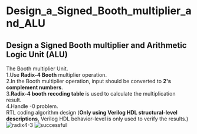 # Design_a_Signed_Booth_multiplier_and_ALU
## Design a Signed Booth multiplier and Arithmetic Logic Unit (ALU)

The Booth multiplier Unit.  
1.Use **Radix-4 Booth** multiplier operation.  
2.In the Booth multiplier operation, input should be converted to **2's complement numbers**.  
3.**Radix-4 booth recoding table** is used to calculate the multiplication result.  
4.Handle -0 problem.  
RTL coding algorithm design (**Only using Verilog HDL structural-level descriptions**, Verilog HDL behavior-level is only used to verify the results.)  
![radix4-3](https://github.com/JHAO-YU-WEI/Design_a_Signed_Booth_multiplier_and_ALU/assets/100525884/a06bb6f5-6ab2-4cfd-96a1-7741a64b0f02)
![successful](https://github.com/JHAO-YU-WEI/Design_a_Signed_Booth_multiplier_and_ALU/assets/100525884/ccee825f-4126-4f82-a489-80b7279356b9)
